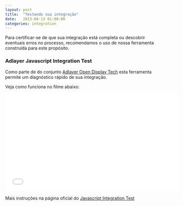 ```yaml
---
layout: post
title:  "Testando sua integração"
date:   2013-08-13 01:00:00
categories: integration
---
```


Para certificar-se de que sua integração está completa ou descobrir eventuais erros no processo, recomendamos o uso de nossa ferramenta construída para este propósito.

### Adlayer Javascript Integration Test
Como parte de do conjunto [Adlayer Open Display Tech](http://adlayer.com.br/open-display-tech) esta ferramenta permite um diagnóstico rápido de sua integração. 
 
Veja como funciona no filme abaixo:

<object width="560" height="315"><param name="movie" value="//www.youtube.com/v/O7A-V_a1FrA?version=3&amp;hl=pt_BR"></param><param name="allowFullScreen" value="true"></param><param name="allowscriptaccess" value="always"></param><embed src="//www.youtube.com/v/O7A-V_a1FrA?version=3&amp;hl=pt_BR" type="application/x-shockwave-flash" width="560" height="315" allowscriptaccess="always" allowfullscreen="true"></embed></object>

Mais instruções na página oficial do [Javascript Integration Test](http://integration.adlayerjavascriptsdk.com)